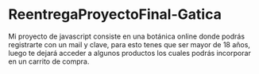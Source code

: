 # ReentregaProyectoFinal-Gatica
Mi proyecto de javascript consiste en una botánica online donde podrás registrarte con un mail y clave, para esto tenes que ser mayor de 18 años, luego te dejará acceder a algunos productos los cuales podrás incorporar en un carrito de compra.

